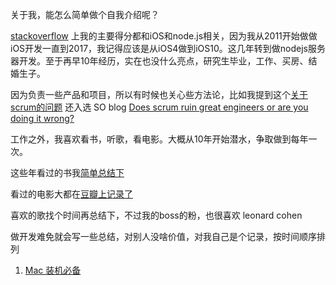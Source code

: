 关于我，能怎么简单做个自我介绍呢？

[stackoverflow](https://stackoverflow.com/users/301513/qiulang) 上我的主要得分都和iOS和node.js相关，因为我从2011开始做做iOS开发一直到2017，我记得应该是从iOS4做到iOS10。这几年转到做nodejs服务器开发。至于再早10年经历，实在也没什么亮点，研究生毕业，工作、买房、结婚生子。

因为负责一些产品和项目，所以有时候也关心些方法论，比如我提到这个[关于scrum的问题](https://stackoverflow.com/users/301513/qiulang) 还入选 SO blog [Does scrum ruin great engineers or are you doing it wrong?](https://stackoverflow.blog/2020/06/29/does-scrum-ruin-great-engineers-or-are-you-doing-it-wrong/)

工作之外，我喜欢看书，听歌，看电影。大概从10年开始潜水，争取做到每年一次。

这些年看过的书我[简单总结下](./reading-list.md)

看过的电影大都在[豆瓣上记录了](https://movie.douban.com/people/itcrowd/)

喜欢的歌找个时间再总结下，不过我的boss的粉，也很喜欢 leonard cohen



做开发难免就会写一些总结，对别人没啥价值，对我自己是个记录，按时间顺序排列

1. [Mac 装机必备](my-mac-must-have.md)

